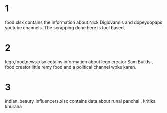 # 1
food.xlsx contains the information about Nick Digiovannis and dopeydopaps youtube channels. The scrapping done here is tool based,
# 2
lego,food,news.xlsx cotains information about lego creator Sam Builds , food creator little remy food and a political channel woke karen.
# 3
indian_beauty_influencers.xlsx contains data about runal panchal , kritika khurana 
